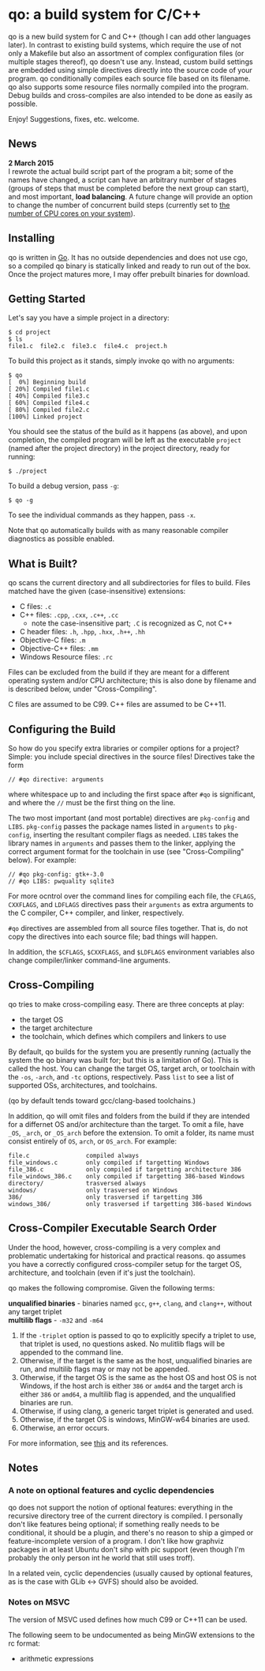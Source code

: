 # qo: a build system for C/C++

qo is a new build system for C and C++ (though I can add other languages later). In contrast to existing build systems, which require the use of not only a Makefile but also an assortment of complex configuration files (or multiple stages thereof), qo doesn't use any. Instead, custom build settings are embedded using simple directives directly into the source code of your program. qo conditionally compiles each source file based on its filename. qo also supports some resource files normally compiled into the program. Debug builds and cross-compiles are also intended to be done as easily as possible.

Enjoy! Suggestions, fixes, etc. welcome.

## News
**2 March 2015**<br>I rewrote the actual build script part of the program a bit; some of the names have changed, a script can have an arbitrary number of stages (groups of steps that must be completed before the next group can start), and most important, **load balancing**. A future change will provide an option to change the number of concurrent build steps (currently set to [the number of CPU cores on your system](http://golang.org/pkg/runtime/#NumCPU)).

## Installing
qo is written in [Go](http://golang.org/). It has no outside dependencies and does not use cgo, so a compiled qo binary is statically linked and ready to run out of the box. Once the project matures more, I may offer prebuilt binaries for download.

## Getting Started
Let's say you have a simple project in a directory:

```
$ cd project
$ ls
file1.c  file2.c  file3.c  file4.c  project.h
```

To build this project as it stands, simply invoke qo with no arguments:

```
$ qo
[  0%] Beginning build
[ 20%] Compiled file1.c
[ 40%] Compiled file3.c
[ 60%] Compiled file4.c
[ 80%] Compiled file2.c
[100%] Linked project
```

You should see the status of the build as it happens (as above), and upon completion, the compiled program will be left as the executable `project` (named after the project directory) in the project directory, ready for running:

```
$ ./project
```

To build a debug version, pass `-g`:

```
$ qo -g
```

To see the individual commands as they happen, pass `-x`.

Note that qo automatically builds with as many reasonable compiler diagnostics as possible enabled.

## What is Built?
qo scans the current directory and all subdirectories for files to build. Files matched have the given (case-insensitive) extensions:

* C files: `.c`
* C++ files: `.cpp`, `.cxx`, `.c++`, `.cc`
	* note the case-insensitive part; `.C` is recognized as C, not C++
* C header files: `.h`, `.hpp`, `.hxx`, `.h++`, `.hh`
* Objective-C files: `.m`
* Objective-C++ files: `.mm`
* Windows Resource files: `.rc`

Files can be excluded from the build if they are meant for a different operating system and/or CPU architecture; this is also done by filename and is described below, under "Cross-Compiling".

C files are assumed to be C99. C++ files are assumed to be C++11.

## Configuring the Build
So how do you specify extra libraries or compiler options for a project? Simple: you include special directives in the source files! Directives take the form

```
// #qo directive: arguments
```

where whitespace up to and including the first space after `#qo` is significant, and where the `//` must be the first thing on the line.

The two most important (and most portable) directives are `pkg-config` and `LIBS`. `pkg-config` passes the package names listed in `arguments` to `pkg-config`, inserting the resultant compiler flags as needed. `LIBS` takes the library names in `arguments` and passes them to the linker, applying the correct argument format for the toolchain in use (see "Cross-Compiling" below). For example:

```
// #qo pkg-config: gtk+-3.0
// #qo LIBS: pwquality sqlite3
```

For more ocntrol over the command lines for compiling each file, the `CFLAGS`, `CXXFLAGS`, and `LDFLAGS` directives pass their `arguments` as extra arguments to the C compiler, C++ compiler, and linker, respectively.

`#qo` directives are assembled from all source files together. That is, do not copy the directives into each source file; bad things will happen.

In addition, the `$CFLAGS`, `$CXXFLAGS`, and `$LDFLAGS` environment variables also change compiler/linker command-line arguments.

## Cross-Compiling
qo tries to make cross-compiling easy. There are three concepts at play:

- the target OS
- the target architecture
- the toolchain, which defines which compilers and linkers to use

By default, qo builds for the system you are presently running (actually the system the qo binary was built for; but this is a limitation of Go). This is called the host. You can change the target OS, target arch, or toolchain with the `-os`, `-arch`, and `-tc` options, respectively. Pass `list` to see a list of supported OSs, architectures, and toolchains.

(qo by default tends toward gcc/clang-based toolchains.)

In addition, qo will omit files and folders from the build if they are intended for a differnet OS and/or architecture than the target. To omit a file, have `_OS`, `_arch`, or `_OS_arch` before the extension. To omit a folder, its name must consist entirely of `OS`, `arch`, or `OS_arch`. For example:

```
file.c                compiled always
file_windows.c        only compiled if targetting Windows
file_386.c            only compiled if targetting architecture 386
file_windows_386.c    only compiled if targetting 386-based Windows
directory/            trasversed always
windows/              only trasversed on Windows
386/                  only trasversed if targetting 386
windows_386/          only trasversed if targetting 386-based Windows
```

## Cross-Compiler Executable Search Order
Under the hood, however, cross-compiling is a very complex and problematic undertaking for historical and practical reasons. qo assumes you have a correctly configured cross-compiler setup for the target OS, architecture, and toolchain (even if it's just the toolchain).

qo makes the following compromise. Given the following terms:

**unqualified binaries** - binaries named `gcc`, `g++`, `clang`, and `clang++`, without any target triplet<br>
**multilib flags** - `-m32` and `-m64`

1. If the `-triplet` option is passed to qo to explicitly specify a triplet to use, that triplet is used, no questions asked. No mulitlib flags will be appended to the command line.
2. Otherwise, if the target is the same as the host, unqualified binaries are run, and multilib flags may or may not be appended.
3. Otherwise, if the target OS is the same as the host OS and host OS is not Windows, if the host arch is either `386` or `amd64` and the target arch is either `386` or `amd64`, a multilib flag is appended, and the unqualified binaries are run.
4. Otherwise, if using clang, a generic target triplet is generated and used.
5. Otherwise, if the target OS is windows, MinGW-w64 binaries are used.
6. Otherwise, an error occurs.

For more information, see [this](http://stackoverflow.com/a/26101710/3408572) and its references.

## Notes
### A note on optional features and cyclic dependencies
qo does not support the notion of optional features: everything in the recursive directory tree of the current directory is compiled. I personally don't like features being optional; if something really needs to be conditional, it should be a plugin, and there's no reason to ship a gimped or feature-incomplete version of a program. I don't like how graphviz packages in at least Ubuntu don't sihp with pic support (even though I'm probably the only person int he world that still uses troff).

In a related vein, cyclic dependencies (usually caused by optional features, as is the case with GLib ↔ GVFS) should also be avoided.

### Notes on MSVC
The version of MSVC used defines how much C99 or C++11 can be used.

The following seem to be undocumented as being MinGW extensions to the rc format:
- arithmetic expressions
